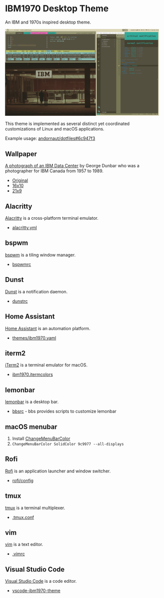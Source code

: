 # IBM1970 Desktop Theme

An IBM and 1970s inspired desktop theme.

![screenshot](./screenshot.png)

This theme is implemented as several distinct yet coordinated customizations of Linux and macOS applications.

Example usage: [andornaut/dotfiles#6c947f3](https://github.com/andornaut/dotfiles/tree/6c947f387d15abe662ddef630ce28c866250c254)

## Wallpaper

[A photograph of an IBM Data Center](http://ibm-1401.info/IBM1401_ArchivePics.html) by George Dunbar who was a photographer for IBM Canada from 1957 to 1989.

* [Original](http://ibm-1401.info/Toronto-KingSt-Datacenter-1.jpg)
* [16x10](./wallpaper/ibm1970-16x10.png)
* [21x9](./wallpaper/ibm1970-21x9.png)

## Alacritty

[Alacritty](https://github.com/alacritty/alacritty) is a cross-platform terminal emulator.

* [alacritty.yml](https://github.com/andornaut/dotfiles/blob/6c947f387d15abe662ddef630ce28c866250c254/%24HOME/.config/alacritty/alacritty.yml#L63)

## bspwm

[bspwm](https://github.com/baskerville/bspwm) is a tiling window manager.

* [bspwmrc](https://github.com/andornaut/dotfiles/blob/6c947f387d15abe662ddef630ce28c866250c254/%24HOME/.config/bspwm/bspwmrc#L30)

## Dunst

[Dunst](https://github.com/dunst-project/dunst) is a notification daemon.

* [dunstrc](https://github.com/andornaut/dotfiles/blob/6c947f387d15abe662ddef630ce28c866250c254/%24HOME/.config/dunst/dunstrc#L248)

## Home Assistant

[Home Assistant](https://www.home-assistant.io/) is an automation platform.

* [themes/ibm1970.yaml](https://github.com/andornaut/homeassistant-ibm1970-theme)

## iterm2

[iTerm2](https://iterm2.com/) is a terminal emulator for macOS.

* [ibm1970.itermcolors](./iterm2/ibm1970.itermcolors)

## lemonbar

[lemonbar](https://github.com/LemonBoy/bar) is a desktop bar.

* [bbsrc](https://github.com/andornaut/dotfiles/blob/6c947f387d15abe662ddef630ce28c866250c254/%24HOME/.config/bbs/bbsrc#L3) - bbs provides scripts to customize lemonbar

## macOS menubar

1. Install [ChangeMenuBarColor](https://github.com/igorkulman/ChangeMenuBarColor)
1. ```ChangeMenuBarColor SolidColor 9c9977 --all-displays```

## Rofi

[Rofi](https://github.com/davatorium/rofi) is an application launcher and window switcher.

* [rofi/config](https://github.com/andornaut/dotfiles/blob/6c947f387d15abe662ddef630ce28c866250c254/%24HOME/.config/rofi/config#L38)

## tmux

[tmux](https://github.com/tmux/tmux/wiki) is a terminal multiplexer.

* [.tmux.conf](https://github.com/andornaut/dotfiles/blob/6c947f387d15abe662ddef630ce28c866250c254/%24HOME/.tmux.conf#L91)

## vim

[vim](https://www.vim.org/) is a text editor.

* [.vimrc](https://github.com/andornaut/dotfiles/blob/6c947f387d15abe662ddef630ce28c866250c254/%24HOME/.vimrc#L14)

## Visual Studio Code

[Visual Studio Code](https://code.visualstudio.com/) is a code editor.

* [vscode-ibm1970-theme](https://github.com/andornaut/vscode-ibm1970-theme)
